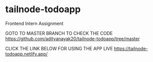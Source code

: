 # tailnode-todoapp
Frontend Intern Assignment

GOTO TO MASTER BRANCH TO CHECK THE CODE
https://github.com/adityanayak20/tailnode-todoapp/tree/master

CLICK THE LINK BELOW FOR USING THE APP LIVE
https://tailnode-todoapp.netlify.app/
